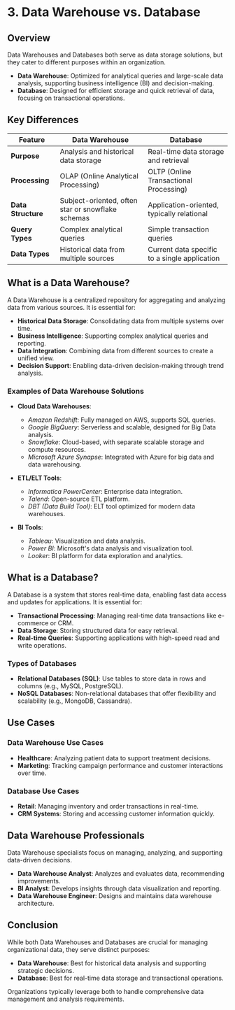 # 3. Data Warehouse vs. Database

## Overview
Data Warehouses and Databases both serve as data storage solutions, but they cater to different purposes within an organization.

- **Data Warehouse**: Optimized for analytical queries and large-scale data analysis, supporting business intelligence (BI) and decision-making.
- **Database**: Designed for efficient storage and quick retrieval of data, focusing on transactional operations.

## Key Differences

| Feature           | Data Warehouse                                      | Database                                         |
|-------------------|-----------------------------------------------------|--------------------------------------------------|
| **Purpose**       | Analysis and historical data storage                | Real-time data storage and retrieval             |
| **Processing**    | OLAP (Online Analytical Processing)                 | OLTP (Online Transactional Processing)           |
| **Data Structure**| Subject-oriented, often star or snowflake schemas   | Application-oriented, typically relational       |
| **Query Types**   | Complex analytical queries                          | Simple transaction queries                       |
| **Data Types**    | Historical data from multiple sources               | Current data specific to a single application    |

## What is a Data Warehouse?
A Data Warehouse is a centralized repository for aggregating and analyzing data from various sources. It is essential for:
- **Historical Data Storage**: Consolidating data from multiple systems over time.
- **Business Intelligence**: Supporting complex analytical queries and reporting.
- **Data Integration**: Combining data from different sources to create a unified view.
- **Decision Support**: Enabling data-driven decision-making through trend analysis.

### Examples of Data Warehouse Solutions
- **Cloud Data Warehouses**:
  - *Amazon Redshift*: Fully managed on AWS, supports SQL queries.
  - *Google BigQuery*: Serverless and scalable, designed for Big Data analysis.
  - *Snowflake*: Cloud-based, with separate scalable storage and compute resources.
  - *Microsoft Azure Synapse*: Integrated with Azure for big data and data warehousing.

- **ETL/ELT Tools**:
  - *Informatica PowerCenter*: Enterprise data integration.
  - *Talend*: Open-source ETL platform.
  - *DBT (Data Build Tool)*: ELT tool optimized for modern data warehouses.

- **BI Tools**:
  - *Tableau*: Visualization and data analysis.
  - *Power BI*: Microsoft's data analysis and visualization tool.
  - *Looker*: BI platform for data exploration and analytics.

## What is a Database?
A Database is a system that stores real-time data, enabling fast data access and updates for applications. It is essential for:
- **Transactional Processing**: Managing real-time data transactions like e-commerce or CRM.
- **Data Storage**: Storing structured data for easy retrieval.
- **Real-time Queries**: Supporting applications with high-speed read and write operations.

### Types of Databases
- **Relational Databases (SQL)**: Use tables to store data in rows and columns (e.g., MySQL, PostgreSQL).
- **NoSQL Databases**: Non-relational databases that offer flexibility and scalability (e.g., MongoDB, Cassandra).

## Use Cases

### Data Warehouse Use Cases
- **Healthcare**: Analyzing patient data to support treatment decisions.
- **Marketing**: Tracking campaign performance and customer interactions over time.

### Database Use Cases
- **Retail**: Managing inventory and order transactions in real-time.
- **CRM Systems**: Storing and accessing customer information quickly.

## Data Warehouse Professionals
Data Warehouse specialists focus on managing, analyzing, and supporting data-driven decisions.

- **Data Warehouse Analyst**: Analyzes and evaluates data, recommending improvements.
- **BI Analyst**: Develops insights through data visualization and reporting.
- **Data Warehouse Engineer**: Designs and maintains data warehouse architecture.

## Conclusion
While both Data Warehouses and Databases are crucial for managing organizational data, they serve distinct purposes:
- **Data Warehouse**: Best for historical data analysis and supporting strategic decisions.
- **Database**: Best for real-time data storage and transactional operations.

Organizations typically leverage both to handle comprehensive data management and analysis requirements.
